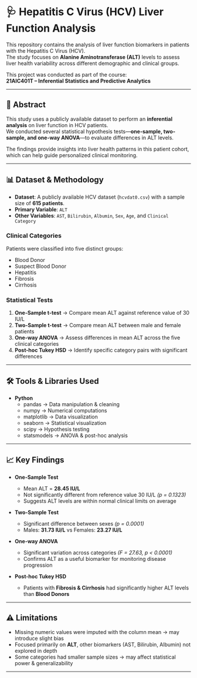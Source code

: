 # 🩺 Hepatitis C Virus (HCV) Liver Function Analysis

This repository contains the analysis of liver function biomarkers in patients with the Hepatitis C Virus (HCV).  
The study focuses on **Alanine Aminotransferase (ALT)** levels to assess liver health variability across different demographic and clinical groups.  

This project was conducted as part of the course:  
**21AIC401T – Inferential Statistics and Predictive Analytics**

---

## 📝 Abstract
This study uses a publicly available dataset to perform an **inferential analysis** on liver function in HCV patients.  
We conducted several statistical hypothesis tests—**one-sample, two-sample, and one-way ANOVA**—to evaluate differences in ALT levels.  

The findings provide insights into liver health patterns in this patient cohort, which can help guide personalized clinical monitoring.

---

## 📊 Dataset & Methodology

- **Dataset**: A publicly available HCV dataset (`hcvdat0.csv`) with a sample size of **615 patients**.  
- **Primary Variable**: `ALT`  
- **Other Variables**: `AST`, `Bilirubin`, `Albumin`, `Sex`, `Age`, and `Clinical Category`  

### Clinical Categories
Patients were classified into five distinct groups:
- Blood Donor  
- Suspect Blood Donor  
- Hepatitis  
- Fibrosis  
- Cirrhosis  

### Statistical Tests
1. **One-Sample t-test** → Compare mean ALT against reference value of 30 IU/L  
2. **Two-Sample t-test** → Compare mean ALT between male and female patients  
3. **One-way ANOVA** → Assess differences in mean ALT across the five clinical categories  
4. **Post-hoc Tukey HSD** → Identify specific category pairs with significant differences  

---

## 🛠️ Tools & Libraries Used
- **Python**
  - pandas → Data manipulation & cleaning  
  - numpy → Numerical computations  
  - matplotlib → Data visualization  
  - seaborn → Statistical visualization  
  - scipy → Hypothesis testing  
  - statsmodels → ANOVA & post-hoc analysis  

---

## 📈 Key Findings

- **One-Sample Test**  
  - Mean ALT = **28.45 IU/L**  
  - Not significantly different from reference value 30 IU/L *(p = 0.1323)*  
  - Suggests ALT levels are within normal clinical limits on average  

- **Two-Sample Test**  
  - Significant difference between sexes *(p = 0.0001)*  
  - Males: **31.73 IU/L** vs Females: **23.27 IU/L**  

- **One-way ANOVA**  
  - Significant variation across categories *(F = 27.63, p < 0.0001)*  
  - Confirms ALT as a useful biomarker for monitoring disease progression  

- **Post-hoc Tukey HSD**  
  - Patients with **Fibrosis & Cirrhosis** had significantly higher ALT levels than **Blood Donors**  

---

## ⚠️ Limitations

- Missing numeric values were imputed with the column mean → may introduce slight bias  
- Focused primarily on **ALT**, other biomarkers (AST, Bilirubin, Albumin) not explored in depth  
- Some categories had smaller sample sizes → may affect statistical power & generalizability  

---
